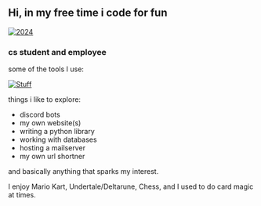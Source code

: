## Hi, in my free time i code for fun
<!-- https://jassin.aouani.de -->

[![2024](https://i.ibb.co/xhgrxJz/git-wrapped-probablyjassin-1.png)](https://git-wrapped.com/)

### cs student and employee
some of the tools I use:

[![Stuff](https://skillicons.dev/icons?i=docker,py,js,tailwind,nuxtjs,mongodb,raspberrypi,nginx,cloudflare)](https://skillicons.dev)

things i like to explore:
- discord bots
- my own website(s)
- writing a python library
- working with databases
- hosting a mailserver
- my own url shortner

and basically anything that sparks my interest.

I enjoy Mario Kart, Undertale/Deltarune, Chess, and I used to do card magic at times.
